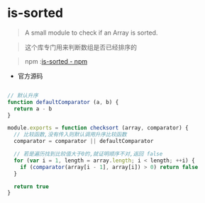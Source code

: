 # is-sorted

>A small module to check if an Array is sorted.

> 这个库专门用来判断数组是否已经排序的

> npm :[is-sorted - npm](https://www.npmjs.com/package/is-sorted)

- 官方源码

```javascript

// 默认升序
function defaultComparator (a, b) {
  return a - b
}

module.exports = function checksort (array, comparator) {
  // 比较函数,没有传入则默认调用升序比较函数
  comparator = comparator || defaultComparator

  // 若是遍历找到比较值大于0的,就证明顺序不对,返回 false
  for (var i = 1, length = array.length; i < length; ++i) {
    if (comparator(array[i - 1], array[i]) > 0) return false
  }

  return true
}

```
